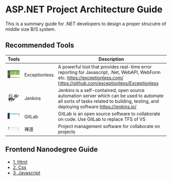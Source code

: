 # ASP.NET Project Architecture Guide

This is a summary guide for .NET developers to design a proper strucutre of middle size B/S system.

## Recommended Tools 
Tools |   | Description
------|---|-------------
<img src="https://github.com/kenj3/NET-Project-Architecture/blob/master/images/example-exceptionless1.jpg" width="100px"> | Exceptionless | A powerful tool that provides real-time error reporting for Javascript, .Net, WebAPI, WebForm etc. https://exceptionless.com/ https://github.com/exceptionless/Exceptionless
<img src="https://github.com/kenj3/NET-Project-Architecture/blob/master/images/example-jenkins1.jpg" width="100px">| Jenkins | Jenkins is a self-contained, open source automation server which can be used to automate all sorts of tasks related to building, testing, and deploying software https://jenkins.io/
<img src="https://github.com/kenj3/NET-Project-Architecture/blob/master/images/example-gitlab1.jpg" width="100px">| GitLab | GitLab is an open source software to collaborate on code. Use GitLab to replace TFS of VS 
<img src="https://github.com/kenj3/NET-Project-Architecture/blob/master/images/example-chandao1.jpg" width="100px">| 禅道 | Project management software for collaborate on projects 

## Frontend Nanodegree Guide
- [1. Html][ref01]
- [2. Css][ref02]
- [3. Javascript][ref03]


[ref01]: https://github.com/kenj3/NET-Project-Architecture/blob/master/Frontend-Guide-HTML.md  "Frontend Guide Html"
[ref02]: https://github.com/kenj3/NET-Project-Architecture/blob/master/Frontend-Guide-CSS.md  "Frontend-Guide Css"
[ref03]: https://github.com/kenj3/NET-Project-Architecture/blob/master/Frontend-Guide-Javascript.md  "Frontend-Guide Javascript"

[img01]: https://github.com/kenj3/NET-Project-Architecture/blob/master/images/example-exceptionless1.jpg
[img02]: https://github.com/kenj3/NET-Project-Architecture/blob/master/images/example-jenkins1.jpg
[img03]: https://github.com/kenj3/NET-Project-Architecture/blob/master/images/example-gitlab1.jpg
[img04]: https://github.com/kenj3/NET-Project-Architecture/blob/master/images/example-chandao1.jpg
